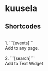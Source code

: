 # kuusela

Shortcodes
---
<br>
1. ```[events]```
<br>
    Add to any page.
<br>
<br>
2. ```[search]```
<br>
    Add to Text Widget
